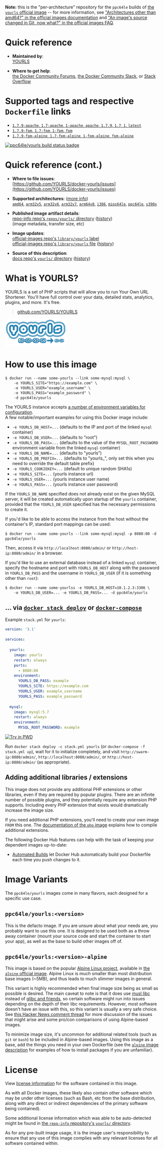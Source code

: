 <!--

********************************************************************************

WARNING:

    DO NOT EDIT "yourls/README.md"

    IT IS AUTO-GENERATED

    (from the other files in "yourls/" combined with a set of templates)

********************************************************************************

-->

**Note:** this is the "per-architecture" repository for the `ppc64le` builds of [the `yourls` official image](https://hub.docker.com/_/yourls) -- for more information, see ["Architectures other than amd64?" in the official images documentation](https://github.com/docker-library/official-images#architectures-other-than-amd64) and ["An image's source changed in Git, now what?" in the official images FAQ](https://github.com/docker-library/faq#an-images-source-changed-in-git-now-what).

# Quick reference

-	**Maintained by**:  
	[YOURLS](https://github.com/YOURLS/docker-yourls)

-	**Where to get help**:  
	[the Docker Community Forums](https://forums.docker.com/), [the Docker Community Slack](https://dockr.ly/slack), or [Stack Overflow](https://stackoverflow.com/search?tab=newest&q=docker)

# Supported tags and respective `Dockerfile` links

-	[`1.7.9-apache`, `1.7-apache`, `1-apache`, `apache`, `1.7.9`, `1.7`, `1`, `latest`](https://github.com/YOURLS/docker-yourls/blob/fe07662938efe12d7c8c82bea32d1d34874d0665/apache/Dockerfile)
-	[`1.7.9-fpm`, `1.7-fpm`, `1-fpm`, `fpm`](https://github.com/YOURLS/docker-yourls/blob/fe07662938efe12d7c8c82bea32d1d34874d0665/fpm/Dockerfile)
-	[`1.7.9-fpm-alpine`, `1.7-fpm-alpine`, `1-fpm-alpine`, `fpm-alpine`](https://github.com/YOURLS/docker-yourls/blob/fe07662938efe12d7c8c82bea32d1d34874d0665/fpm-alpine/Dockerfile)

[![ppc64le/yourls build status badge](https://img.shields.io/jenkins/s/https/doi-janky.infosiftr.net/job/multiarch/job/ppc64le/job/yourls.svg?label=ppc64le/yourls%20%20build%20job)](https://doi-janky.infosiftr.net/job/multiarch/job/ppc64le/job/yourls/)

# Quick reference (cont.)

-	**Where to file issues**:  
	[https://github.com/YOURLS/docker-yourls/issues](https://github.com/YOURLS/docker-yourls/issues)

-	**Supported architectures**: ([more info](https://github.com/docker-library/official-images#architectures-other-than-amd64))  
	[`amd64`](https://hub.docker.com/r/amd64/yourls/), [`arm32v5`](https://hub.docker.com/r/arm32v5/yourls/), [`arm32v6`](https://hub.docker.com/r/arm32v6/yourls/), [`arm32v7`](https://hub.docker.com/r/arm32v7/yourls/), [`arm64v8`](https://hub.docker.com/r/arm64v8/yourls/), [`i386`](https://hub.docker.com/r/i386/yourls/), [`mips64le`](https://hub.docker.com/r/mips64le/yourls/), [`ppc64le`](https://hub.docker.com/r/ppc64le/yourls/), [`s390x`](https://hub.docker.com/r/s390x/yourls/)

-	**Published image artifact details**:  
	[repo-info repo's `repos/yourls/` directory](https://github.com/docker-library/repo-info/blob/master/repos/yourls) ([history](https://github.com/docker-library/repo-info/commits/master/repos/yourls))  
	(image metadata, transfer size, etc)

-	**Image updates**:  
	[official-images repo's `library/yourls` label](https://github.com/docker-library/official-images/issues?q=label%3Alibrary%2Fyourls)  
	[official-images repo's `library/yourls` file](https://github.com/docker-library/official-images/blob/master/library/yourls) ([history](https://github.com/docker-library/official-images/commits/master/library/yourls))

-	**Source of this description**:  
	[docs repo's `yourls/` directory](https://github.com/docker-library/docs/tree/master/yourls) ([history](https://github.com/docker-library/docs/commits/master/yourls))

# What is YOURLS?

YOURLS is a set of PHP scripts that will allow you to run Your Own URL Shortener. You'll have full control over your data, detailed stats, analytics, plugins, and more. It's free.

> [github.com/YOURLS/YOURLS](https://github.com/YOURLS/YOURLS)

![logo](https://raw.githubusercontent.com/docker-library/docs/56798ba4051d863557e7e6256c452a9265745675/yourls/logo.png)

# How to use this image

```console
$ docker run --name some-yourls --link some-mysql:mysql \
    -e YOURLS_SITE="https://example.com" \
    -e YOURLS_USER="example_username" \
    -e YOURLS_PASS="example_password" \
    -d ppc64le/yourls
```

The YOURLS instance accepts [a number of environment variables for configuration](https://yourls.org/#Config).  
A few notable/important examples for using this Docker image include:

-	`-e YOURLS_DB_HOST=...` (defaults to the IP and port of the linked `mysql` container)
-	`-e YOURLS_DB_USER=...` (defaults to "root")
-	`-e YOURLS_DB_PASS=...` (defaults to the value of the `MYSQL_ROOT_PASSWORD` environment variable from the linked `mysql` container)
-	`-e YOURLS_DB_NAME=...` (defaults to "yourls")
-	`-e YOURLS_DB_PREFIX=...` (defaults to "yourls_", only set this when you need to override the default table prefix)
-	`-e YOURLS_COOKIEKEY=...` (default to unique random SHA1s)
-	`-e YOURLS_SITE=...` (yourls instance url)
-	`-e YOURLS_USER=...` (yourls instance user name)
-	`-e YOURLS_PASS=...` (yourls instance user password)

If the `YOURLS_DB_NAME` specified does not already exist on the given MySQL server, it will be created automatically upon startup of the `yourls` container, provided that the `YOURLS_DB_USER` specified has the necessary permissions to create it.

If you'd like to be able to access the instance from the host without the container's IP, standard port mappings can be used:

```console
$ docker run --name some-yourls --link some-mysql:mysql -p 8080:80 -d ppc64le/yourls
```

Then, access it via `http://localhost:8080/admin/` or `http://host-ip:8080/admin/` in a browser.

If you'd like to use an external database instead of a linked `mysql` container, specify the hostname and port with `YOURLS_DB_HOST` along with the password in `YOURLS_DB_PASS` and the username in `YOURLS_DB_USER` (if it is something other than `root`):

```console
$ docker run --name some-yourlss -e YOURLS_DB_HOST=10.1.2.3:3306 \
    -e YOURLS_DB_USER=... -e YOURLS_DB_PASS=... -d ppc64le/yourls
```

## ... via [`docker stack deploy`](https://docs.docker.com/engine/reference/commandline/stack_deploy/) or [`docker-compose`](https://github.com/docker/compose)

Example `stack.yml` for `yourls`:

```yaml
version: '3.1'

services:

  yourls:
    image: yourls
    restart: always
    ports:
      - 8080:80
    environment:
      YOURLS_DB_PASS: example
      YOURLS_SITE: https://example.com
      YOURLS_USER: example_username
      YOURLS_PASS: example_password

  mysql:
    image: mysql:5.7
    restart: always
    environment:
      MYSQL_ROOT_PASSWORD: example
```

[![Try in PWD](https://github.com/play-with-docker/stacks/raw/cff22438cb4195ace27f9b15784bbb497047afa7/assets/images/button.png)](http://play-with-docker.com?stack=https://raw.githubusercontent.com/docker-library/docs/be1a84b44ec3c028aa0ac5a9c8e413e43dfe05e4/yourls/stack.yml)

Run `docker stack deploy -c stack.yml yourls` (or `docker-compose -f stack.yml up`), wait for it to initialize completely, and visit `http://swarm-ip:8080/admin/`, `http://localhost:8080/admin/`, or `http://host-ip:8080/admin/` (as appropriate).

## Adding additional libraries / extensions

This image does not provide any additional PHP extensions or other libraries, even if they are required by popular plugins. There are an infinite number of possible plugins, and they potentially require any extension PHP supports. Including every PHP extension that exists would dramatically increase the image size.

If you need additional PHP extensions, you'll need to create your own image `FROM` this one. The [documentation of the `php` image](https://github.com/docker-library/docs/blob/master/php/README.md#how-to-install-more-php-extensions) explains how to compile additional extensions.

The following Docker Hub features can help with the task of keeping your dependent images up-to-date:

-	[Automated Builds](https://docs.docker.com/docker-hub/builds/) let Docker Hub automatically build your Dockerfile each time you push changes to it.

# Image Variants

The `ppc64le/yourls` images come in many flavors, each designed for a specific use case.

## `ppc64le/yourls:<version>`

This is the defacto image. If you are unsure about what your needs are, you probably want to use this one. It is designed to be used both as a throw away container (mount your source code and start the container to start your app), as well as the base to build other images off of.

## `ppc64le/yourls:<version>-alpine`

This image is based on the popular [Alpine Linux project](https://alpinelinux.org), available in [the `alpine` official image](https://hub.docker.com/_/alpine). Alpine Linux is much smaller than most distribution base images (~5MB), and thus leads to much slimmer images in general.

This variant is highly recommended when final image size being as small as possible is desired. The main caveat to note is that it does use [musl libc](https://musl.libc.org) instead of [glibc and friends](https://www.etalabs.net/compare_libcs.html), so certain software might run into issues depending on the depth of their libc requirements. However, most software doesn't have an issue with this, so this variant is usually a very safe choice. See [this Hacker News comment thread](https://news.ycombinator.com/item?id=10782897) for more discussion of the issues that might arise and some pro/con comparisons of using Alpine-based images.

To minimize image size, it's uncommon for additional related tools (such as `git` or `bash`) to be included in Alpine-based images. Using this image as a base, add the things you need in your own Dockerfile (see the [`alpine` image description](https://hub.docker.com/_/alpine/) for examples of how to install packages if you are unfamiliar).

# License

View [license information](https://github.com/YOURLS/YOURLS/blob/master/LICENSE) for the software contained in this image.

As with all Docker images, these likely also contain other software which may be under other licenses (such as Bash, etc from the base distribution, along with any direct or indirect dependencies of the primary software being contained).

Some additional license information which was able to be auto-detected might be found in [the `repo-info` repository's `yourls/` directory](https://github.com/docker-library/repo-info/tree/master/repos/yourls).

As for any pre-built image usage, it is the image user's responsibility to ensure that any use of this image complies with any relevant licenses for all software contained within.
